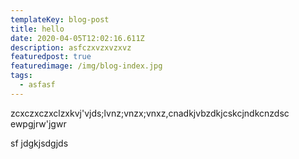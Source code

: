 ```yaml
---
templateKey: blog-post
title: hello
date: 2020-04-05T12:02:16.611Z
description: asfczxvzxvzxvz
featuredpost: true
featuredimage: /img/blog-index.jpg
tags:
  - asfasf
---
```

zcxczxczxclzxkvj'vjds;lvnz;vnzx;vnxz,cnadkjvbzdkjcskcjndkcnzdsc ewpgjrw'jgwr

sf jdgkjsdgjds